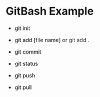 # GitBash Example

- git init
- git add [file name] or git add .
- git commit
- git status

- git push
- git pull
